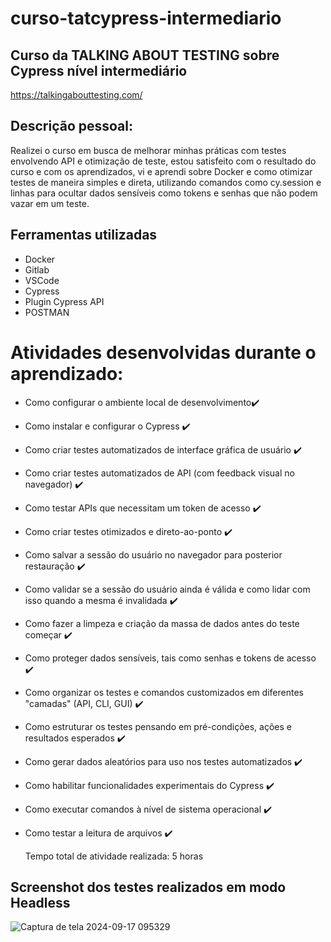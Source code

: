 # curso-tatcypress-intermediario
## Curso da TALKING ABOUT TESTING sobre Cypress nível intermediário 
https://talkingabouttesting.com/  <br />

## Descrição pessoal:
Realizei o curso em busca de melhorar minhas práticas com testes envolvendo API e otimização de teste, estou satisfeito com o resultado do curso e com os aprendizados, vi e aprendi sobre Docker e como otimizar testes de maneira simples e direta, utilizando comandos como cy.session e linhas para ocultar dados sensíveis como tokens e senhas que não podem vazar em um teste.

## Ferramentas utilizadas
- Docker
- Gitlab
- VSCode
- Cypress
- Plugin Cypress API
- POSTMAN 

# Atividades desenvolvidas durante o aprendizado:

- Como configurar o ambiente local de desenvolvimento✔️
- Como instalar e configurar o Cypress ✔️
- Como criar testes automatizados de interface gráfica de usuário ✔️
- Como criar testes automatizados de API (com feedback visual no navegador) ✔️
- Como testar APIs que necessitam um token de acesso ✔️
- Como criar testes otimizados e direto-ao-ponto ✔️
- Como salvar a sessão do usuário no navegador para posterior restauração ✔️
- Como validar se a sessão do usuário ainda é válida e como lidar com isso quando a mesma é invalidada ✔️
- Como fazer a limpeza e criação da massa de dados antes do teste começar ✔️
- Como proteger dados sensíveis, tais como senhas e tokens de acesso ✔️
- Como organizar os testes e comandos customizados em diferentes "camadas" (API, CLI, GUI) ✔️
- Como estruturar os testes pensando em pré-condições, ações e resultados esperados ✔️
- Como gerar dados aleatórios para uso nos testes automatizados ✔️
- Como habilitar funcionalidades experimentais do Cypress ✔️
- Como executar comandos à nível de sistema operacional ✔️
- Como testar a leitura de arquivos ✔️

  Tempo total de atividade realizada: 5 horas  <br />

## Screenshot dos testes realizados em modo Headless 
  ![Captura de tela 2024-09-17 095329](https://github.com/user-attachments/assets/cf479b04-b349-419a-acc9-e21276238366)
